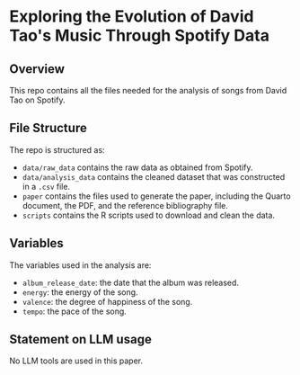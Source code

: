 # Exploring the Evolution of David Tao's Music Through Spotify Data

## Overview

This repo contains all the files needed for the analysis of songs from David Tao on Spotify.


## File Structure

The repo is structured as:

-   `data/raw_data` contains the raw data as obtained from Spotify.
-   `data/analysis_data` contains the cleaned dataset that was constructed in a `.csv` file.
-   `paper` contains the files used to generate the paper, including the Quarto document, the PDF, and the reference bibliography file. 
-   `scripts` contains the R scripts used to download and clean the data.


## Variables

The variables used in the analysis are:

-   `album_release_date`: the date that the album was released.
-   `energy`: the energy of the song.
-   `valence`: the degree of happiness of the song.
-   `tempo`: the pace of the song.


## Statement on LLM usage

No LLM tools are used in this paper.
